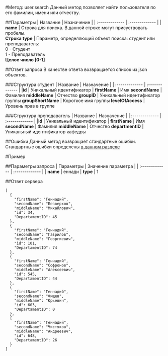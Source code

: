 #Метод: user.search <a name="user.search"/>
Данный метод позволяет найти пользователя по его фамилии, имени или отчеству.

##Параметры
| Название     | Назначение     |
| :------------- | :------------- |
| **name**      | Строка для поиска. В данной строке могут присуствовать пробелы. <br>  **Строка**
**type** | Параметр, определяющий объект поиска: студент или преподаватель: <br> 0 - Студент <br> 1 - Преподаватель <br> **Целое число [0-1]**

##Ответ запроса
В качестве ответа возвращается список из json объектов.

###Структура студент
| Название        | Назначение     |
| :------------- | :------------- |
|**id**               | Уникальный идентификатор
| **firstName**       | Имя
**secondName**      | Фамилия
**middleName**      | Отчество
**groupID** | Уникальный идентификатор группы
**groupShortName** | Короткое имя группы
**levelOfAccess** | Уровень прав в группе

###Структура преподаватель
| Название        | Назначение     |
| :------------- | :------------- |
|**id**               | Уникальный идентификатор
| **firstName**       | Имя
**secondName**      | Фамилия
**middleName**      | Отчество
**departmentID** | Уникальный идентификатор кафедры


##Ошибки
Данный метод возвращает стандартные ошибки.  
Стандартные ошибки определены [в данном разделе](#errors)

#Пример

##Параметры запроса
| Параметры | Значение параметра     |
| :------------- | :------------- |
| **name**       | еннади       |
**type** | 1

##Ответ сервера

```
[
  {
    "firstName": "Геннадий",
    "secondName": "Безверхов",
    "middleName": "Михайлович",
    "id": 34,
    "DepartamentID": 45
  },
  {
    "firstName": "Геннадий",
    "secondName": "Гаврилов",
    "middleName": "Георгиевич",
    "id": 101,
    "DepartamentID": 74
  },
  {
    "firstName": "Геннадий",
    "secondName": "Софронов",
    "middleName": "Алексеевич",
    "id": 545,
    "DepartamentID": 44
  },
  {
    "firstName": "Геннадий",
    "secondName": "Фищев",
    "middleName": "Юрьевич",
    "id": 603,
    "DepartamentID": 0
  },
  {
    "firstName": "Геннадий",
    "secondName": "Чистяков",
    "middleName": "Андреевич",
    "id": 648,
    "DepartamentID": 26
  }
]
```
